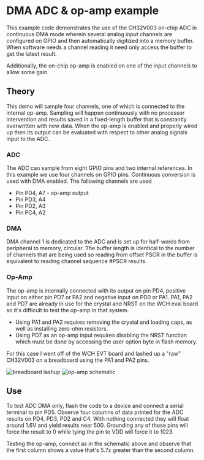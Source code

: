 # DMA ADC & op-amp example
This example code demonstrates the use of the CH32V003 on-chip ADC in continuous
DMA mode wherein several analog input channels are configured on GPIO and then
automatically digitized into a memory buffer. When software needs a channel
reading it need only access the buffer to get the latest result.

Additionally, the on-chip op-amp is enabled on one of the input channels to
allow some gain.

## Theory
This demo will sample four channels, one of which is connected to the internal
op-amp. Sampling will happen continuously with no processor intervention and
results saved in a fixed-length buffer that is constantly overwritten with
new data. When the op-amp is enabled and properly wired up then its output can
be evaluated with respect to other analog signals input to the ADC.

### ADC
The ADC can sample from eight GPIO pins and two internal references. In this
example we use four channels on GPIO pins. Continuous conversion is used with
DMA enabled. The following channels are used
* Pin PD4, A7 - op-amp output
* Pin PD3, A4
* Pin PD2, A3
* Pin PC4, A2

### DMA
DMA channel 1 is dedicated to the ADC and is set up for half-words from peripheral
to memory, circular. The buffer length is identical to the number of channels that
are being used so reading from offset PSCR in the buffer is equivalent to reading
channel sequence #PSCR results.

### Op-Amp
The op-amp is internally connected with its output on pin PD4, positive input on
either pin PD7 or PA2 and negative input on PD0 or PA1. PA1, PA2 and PD7 are
already in use for the crystal and NRST on the WCH eval board so it's difficult
to test the op-amp in that system.
* Using PA1 and PA2 requires removing the crystal and loading caps, as well as
installing zero-ohm resistors.
* Using PD7 as an op-amp input requires disabling the NRST function which must
be done by accessing the user option byte in flash memory.

For this case I went off of the WCH EVT board and lashed up a "raw" CH32V003
on a breadboard using the PA1 and PA2 pins.

![breadboard lashup](breadboard.png)
![op-amp schematic](adc_opamp.png)

## Use
To test ADC DMA only, flash the code to a device and connect a serial terminal
to pin PD5. Observe four columns of data printed for the ADC results on
PD4, PD3, PD2 and C4. With nothing connected they will float around 1.6V and
yield results near 500. Grounding any of those pins will force the result to 0
while tying the pin to VDD will force it to 1023.

Testing the op-amp, connect as in the schematic above and observe that the first
column shows a value that's 5.7x greater than the second column.
